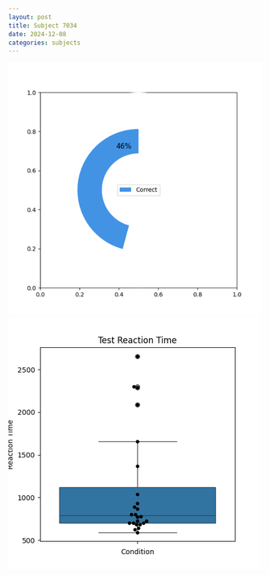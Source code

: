 ```yaml
---
layout: post
title: Subject 7034
date: 2024-12-08
categories: subjects
---
```


![](data/7034/run-6/7034_FN_acc_test.png)
![](data/7034/run-6/7034_FN_rt.png)
